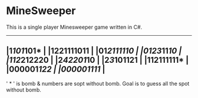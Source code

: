 # MineSweeper

This is a single player Minesweeper game written in C#.
_____________
|1*101*101* |
|1221111011 |
|01*2111110 |
|0123*11*10 |
|112*212220 |
|2*42201*10 |
|2*3*101121 |
|112111111* |
|000001*122 |
|000001111* |
-------------

' * ' is bomb & numbers are sopt without bomb.
Goal is to guess all the spot without bomb.

